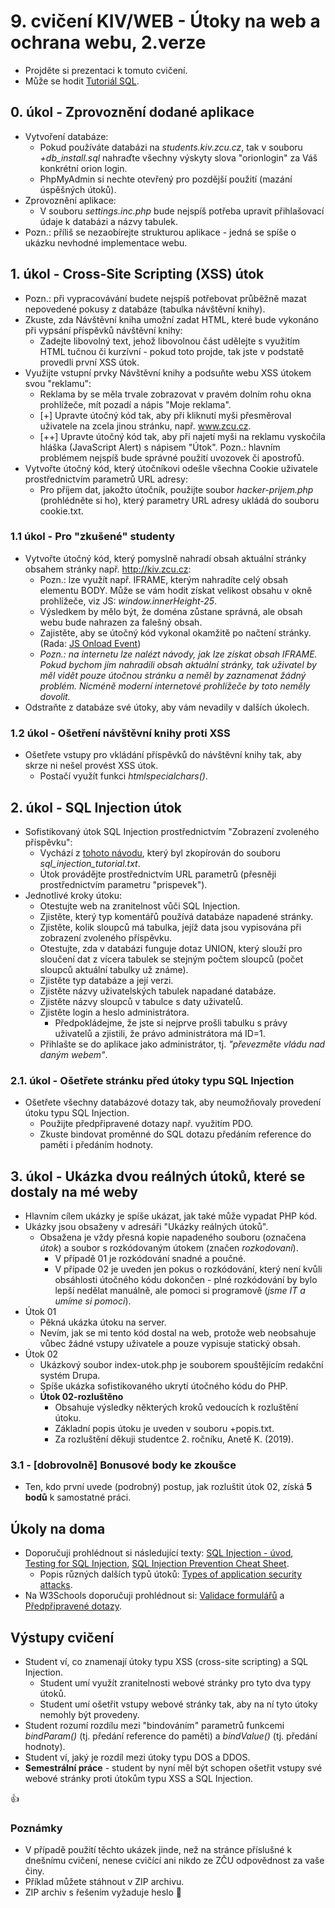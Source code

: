 # 9. cvičení KIV/WEB - Útoky na web a ochrana webu, 2.verze

* Projděte si prezentaci k tomuto cvičení.
* Může se hodit [Tutoriál SQL](http://www.w3schools.com/sql/default.asp).


## 0. úkol - Zprovoznění dodané aplikace

* Vytvoření databáze:
  * Pokud používáte databázi na *students.kiv.zcu.cz*, tak v souboru _+db_install.sql_ nahraďte všechny výskyty slova "orionlogin"
   za Váš konkrétní orion login.
  * PhpMyAdmin si nechte otevřený pro pozdější použití (mazání úspěšných útoků).
* Zprovoznění aplikace:
  * V souboru _settings.inc.php_ bude nejspíš potřeba upravit přihlašovací údaje k databázi a názvy tabulek.
* Pozn.: příliš se nezaobírejte strukturou aplikace - jedná se spíše o ukázku nevhodné implementace webu.


## 1. úkol - Cross-Site Scripting (XSS) útok

* Pozn.: při vypracovávání budete nejspíš potřebovat průběžně mazat nepovedené pokusy z databáze (tabulka návštěvní knihy).
* Zkuste, zda Návštěvní kniha umožní zadat HTML, které bude vykonáno při vypsání příspěvků návštěvní knihy:
  * Zadejte libovolný text, jehož libovolnou část udělejte s využitím HTML tučnou či kurzívní - pokud toto projde, 
  tak jste v podstatě provedli první XSS útok.
* Využijte vstupní prvky Návštěvní knihy a podsuňte webu XSS útokem svou "reklamu":
  * Reklama by se měla trvale zobrazovat v pravém dolním rohu okna prohlížeče, mít pozadí a nápis "Moje reklama".
  * [+] Upravte útočný kód tak, aby při kliknutí myši přesměroval uživatele na zcela jinou stránku, např. www.zcu.cz.
  * [++] Upravte útočný kód tak, aby při najetí myši na reklamu vyskočila hláška (JavaScript Alert) s nápisem "Útok". 
  Pozn.: hlavním problémem nejspíš bude správné použití uvozovek či apostrofů.
* Vytvořte útočný kód, který útočníkovi odešle všechna Cookie uživatele prostřednictvím parametrů URL adresy:
  * Pro příjem dat, jakožto útočník, použijte soubor _hacker-prijem.php_ (prohlédněte si ho), který parametry URL adresy
   ukládá do souboru cookie.txt. 
  
  
### 1.1 úkol - Pro "zkušené" studenty  
  
* Vytvořte útočný kód, který pomyslně nahradí obsah aktuální stránky obsahem stránky např. http://kiv.zcu.cz:
  * Pozn.: lze využít např. IFRAME, kterým nahradíte celý obsah elementu BODY. 
  Může se vám hodit získat velikost obsahu v okně prohlížeče, viz JS: *window.innerHeight-25*.
  * Výsledkem by mělo být, že doména zůstane správná, ale obsah webu bude nahrazen za falešný obsah.
  * Zajistěte, aby se útočný kód vykonal okamžitě po načtení stránky. 
  (Rada: [JS Onload Event](http://www.w3schools.com/jsref/event_onload.asp))
  * *Pozn.: na internetu lze nalézt návody, jak lze získat obsah IFRAME. 
  Pokud bychom jím nahradili obsah aktuální stránky, tak uživatel by měl vidět pouze útočnou stránku 
  a neměl by zaznamenat žádný problém. Nicméně moderní internetové prohlížeče by toto neměly dovolit.*
* Odstraňte z databáze své útoky, aby vám nevadily v dalších úkolech.


### 1.2 úkol - Ošetření návštěvní knihy proti XSS

* Ošetřete vstupy pro vkládání příspěvků do návštěvní knihy tak, aby skrze ni nešel provést XSS útok.
  * Postačí využít funkci *htmlspecialchars()*.


## 2. úkol - SQL Injection útok

* Sofistikovaný útok SQL Injection prostřednictvím "Zobrazení zvoleného příspěvku":
  * Vychází z [tohoto návodu](https://www.exploit-db.com/papers/13045/), 
  který byl zkopírován do souboru _sql_injection_tutorial.txt_. 
  * Útok provádějte prostřednictvím URL parametrů (přesněji prostřednictvím parametru "prispevek").
* Jednotlivé kroky útoku:
  * Otestujte web na zranitelnost vůči SQL Injection.
  * Zjistěte, který typ komentářů používá databáze napadené stránky.
  * Zjistěte, kolik sloupců má tabulka, jejíž data jsou vypisována při zobrazení zvoleného příspěvku.
  * Otestujte, zda v databázi funguje dotaz UNION, který slouží pro sloučení dat 
  z vícera tabulek se stejným počtem sloupců (počet sloupců aktuální tabulky už známe).
  * Zjistěte typ databáze a její verzi.
  * Zjistěte názvy uživatelských tabulek napadané databáze.
  * Zjistěte názvy sloupců v tabulce s daty uživatelů.
  * Zjistěte login a heslo administrátora.
    * Předpokládejme, že jste si nejprve prošli tabulku s právy uživatelů 
    a zjistili, že právo administrátora má ID=1.
  * Přihlašte se do aplikace jako administrátor, tj. *"převezměte vládu nad daným webem"*.
  

### 2.1. úkol - Ošetřete stránku před útoky typu SQL Injection

* Ošetřete všechny databázové dotazy tak, aby neumožňovaly provedení útoku typu SQL Injection.
  * Použijte předpřipravené dotazy např. využitím PDO.
  * Zkuste bindovat proměnné do SQL dotazu předáním reference do paměti i předáním hodnoty.


## 3. úkol - Ukázka dvou reálných útoků, které se dostaly na mé weby

* Hlavním cílem ukázky je spíše ukázat, jak také může vypadat PHP kód.
* Ukázky jsou obsaženy v adresáři "Ukázky reálných útoků".
  * Obsažena je vždy přesná kopie napadeného souboru (označena *útok*) 
  a soubor s rozkódovaným útokem (značen *rozkodovani*). 
    * V případě 01 je rozkódování snadné a poučné.
    * V případe 02 je uveden jen pokus o rozkódování, 
    který není kvůli obsáhlosti útočného kódu dokončen - plné rozkódování by bylo lepší 
    nedělat manuálně, ale pomoci si programově (*jsme IT a umíme si pomoci*). 
* Útok 01
  * Pěkná ukázka útoku na server. 
  * Nevím, jak se mi tento kód dostal na web, protože web neobsahuje vůbec žádné vstupy uživatele a pouze vypisuje statický obsah.
* Útok 02 
  * Ukázkový soubor index-utok.php je souborem spouštějícím redakční systém Drupa.
  * Spíše ukázka sofistikovaného ukrytí útočného kódu do PHP.
  * **Útok 02-rozluštěno**
    * Obsahuje výsledky některých kroků vedoucích k rozluštění útoku.
    * Základní popis útoku je uveden v souboru +popis.txt.
    * Za rozluštění děkuji studentce 2. ročníku, Anetě K. (2019).
  
### 3.1 - [dobrovolně] Bonusové body ke zkoušce

* Ten, kdo první uvede (podrobný) postup, jak rozluštit útok 02, získá **5 bodů** k samostatné práci.


## Úkoly na doma

* Doporučuji prohlédnout si následující texty: 
[SQL Injection - úvod](https://www.owasp.org/index.php/SQL_Injection), 
[Testing for SQL Injection](https://www.owasp.org/index.php/Testing_for_SQL_Injection_(OTG-INPVAL-005)), 
[SQL Injection Prevention Cheat Sheet](https://www.owasp.org/index.php/SQL_Injection_Prevention_Cheat_Sheet).
  * Popis různých dalších typů útoků: [Types of application security attacks](https://www.owasp.org/index.php/Category:Attack).
* Na W3Schools doporučuji prohlédnout si: 
  [Validace formulářů](https://www.w3schools.com/php/php_form_validation.asp) a
  [Předpřipravené dotazy](https://www.w3schools.com/php/php_mysql_prepared_statements.asp).


## Výstupy cvičení

* Student ví, co znamenají útoky typu XSS (cross-site scripting) a SQL Injection.
  * Student umí využít zranitelnosti webové stránky pro tyto dva typy útoků.
  * Student umí ošetřit vstupy webové stránky tak, aby na ní tyto útoky nemohly být provedeny.
* Student rozumí rozdílu mezi "bindováním" parametrů funkcemi *bindParam()* (tj. předání reference do paměti) 
a *bindValue()* (tj. předání hodnoty). 
* Student ví, jaký je rozdíl mezi útoky typu DOS a DDOS.
* **Semestrální práce** - student by nyní měl být schopen ošetřit vstupy své webové stránky 
proti útokům typu XSS a SQL Injection.    


:+1:


### Poznámky

* V případě použití těchto ukázek jinde, než na stránce příslušné k dnešnímu cvičení, nenese cvičící ani nikdo ze ZČU odpovědnost za vaše činy.
* Příklad můžete stáhnout v ZIP archivu.
* ZIP archiv s řešením vyžaduje heslo :frog:
